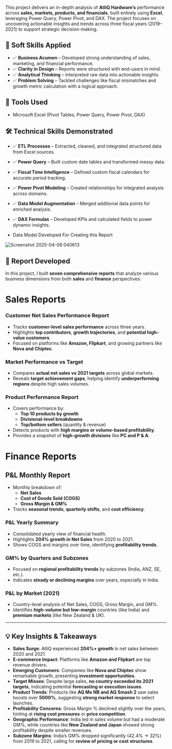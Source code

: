 This project delivers an in-depth analysis of **AtliQ Hardware’s** performance across **sales, markets, products, and financials**, built entirely using **Excel**, leveraging Power Query, Power Pivot, and DAX. The project focuses on uncovering actionable insights and trends across three fiscal years (2019–2021) to support strategic decision-making.

## 🤝 Soft Skills Applied

- ✅ **Business Acumen** – Developed strong understanding of sales, marketing, and financial performance.
- ✅ **Clarity in Design** – Reports were structured with end-users in mind.
- ✅ **Analytical Thinking** – Interpreted raw data into actionable insights.
- ✅ **Problem Solving** – Tackled challenges like fiscal mismatches and growth metric calculation with a logical approach.

## 🧩 Tools Used

- Microsoft Excel (Pivot Tables, Power Query, Power Pivot, DAX)

## 🛠️ Technical Skills Demonstrated

- ✅ **ETL Processes** – Extracted, cleaned, and integrated structured data from Excel sources.
- ✅ **Power Query** – Built custom date tables and transformed messy data.
- ✅ **Fiscal Time Intelligence** – Defined custom fiscal calendars for accurate period tracking.
- ✅ **Power Pivot Modeling** – Created relationships for integrated analysis across domains.
- ✅ **Data Model Augmentation** – Merged additional data points for enriched analysis.
- ✅ **DAX Formulas** – Developed KPIs and calculated fields to power dynamic insights.

- Data Model Developed For Creating this Report
  
![Screenshot 2025-04-08 040613](https://github.com/user-attachments/assets/ee18ec4e-5f26-4162-a940-d00d3901ecf8)


## 🚧 Report Developed

In this project, I built **seven comprehensive reports** that analyze various business dimensions from both **sales** and **finance** perspectives:

# Sales Reports

### **Customer Net Sales Performance Report**

- Tracks **customer-level sales performance** across three years.
- Highlights **top contributors**, **growth trajectories**, and **potential high-value customers**.
- Focused on platforms like **Amazon, Flipkart**, and growing partners like **Nova and Chiptec**.

### **Market Performance vs Target**

- Compares **actual net sales vs 2021 targets** across global markets.
- Reveals **target achievement gaps**, helping identify **underperforming regions** despite high sales volumes.

### **Product Performance Report**

- Covers performance by:
    - **Top 10 products by growth**
    - **Divisional-level breakdowns**
    - **Top/bottom sellers** (quantity & revenue)
- Detects products with **high margins or volume-based profitability**.
- Provides a snapshot of **high-growth divisions** like **PC and P & A**.

# **Finance Reports**

## **P&L Monthly Report**

- Monthly breakdown of:
    - **Net Sales**
    - **Cost of Goods Sold (COGS)**
    - **Gross Margin & GM%**
- Tracks **seasonal trends**, **quarterly shifts**, and **cost efficiency**.

### **P&L Yearly Summary**

- Consolidated yearly view of financial health.
- Highlights **204% growth in Net Sales** from 2020 to 2021.
- Shows COGS and margins over time, identifying **profitability trends**.

### **GM% by Quarters and Subzones**

- Focused on **regional profitability trends** by subzones (India, ANZ, SE, etc.).
- Indicates **steady or declining margins** over years, especially in India.

### **P&L by Market (2021)**

- Country-level analysis of Net Sales, COGS, Gross Margin, and GM%.
- Identifies **high-volume but low-margin** countries (like India) and **premium markets** (like New Zealand & UK).

---

## 💡 Key Insights & Takeaways

- **Sales Surge**: AtliQ experienced **204%+ growth** in net sales between 2020 and 2021.
- **E-commerce Impact**: Platforms like **Amazon and Flipkart** are top revenue drivers.
- **Emerging Customers**: Companies like **Nova and Chiptec** show remarkable growth, presenting **investment opportunities**.
- **Target Misses**: Despite large sales, **no country exceeded its 2021 targets**, indicating potential **forecasting or execution issues**.
- **Product Trends**: Products like **AQ Mx NB and AQ Smash 2** saw sales boosts over **5000%**, suggesting **strong market response** to select launches.
- **Profitability Concerns**: Gross Margin % declined slightly over the years, hinting at **rising cost pressures** or **price competition**.
- **Geographic Performance**: India led in sales volume but had a moderate GM%, while countries like **New Zealand and Japan** showed strong profitability despite smaller revenues.
- **Subzone Margins**: India’s GM% dropped significantly (42.4% → 32%) from 2019 to 2021, calling for **review of pricing or cost structures**.
